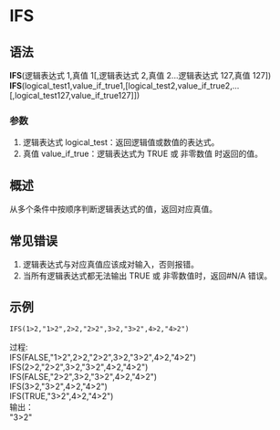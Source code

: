 # IFS

## 语法

**IFS**(逻辑表达式 1,真值 1[,逻辑表达式 2,真值 2...逻辑表达式 127,真值 127])  
**IFS**(logical_test1,value_if_true1,[logical_test2,value_if_true2,...[,logical_test127,value_if_true127]])

### 参数

1. 逻辑表达式 logical_test：返回逻辑值或数值的表达式。
2. 真值 value_if_true：逻辑表达式为 TRUE 或 非零数值 时返回的值。

## 概述

从多个条件中按顺序判断逻辑表达式的值，返回对应真值。

## 常见错误

1. 逻辑表达式与对应真值应该成对输入，否则报错。
2. 当所有逻辑表达式都无法输出 TRUE 或 非零数值时，返回#N/A 错误。

## 示例

```excel
IFS(1>2,"1>2",2>2,"2>2",3>2,"3>2",4>2,"4>2")
```

过程:  
IFS(FALSE,"1>2",2>2,"2>2",3>2,"3>2",4>2,"4>2")  
IFS(2>2,"2>2",3>2,"3>2",4>2,"4>2")  
IFS(FALSE,"2>2",3>2,"3>2",4>2,"4>2")  
IFS(3>2,"3>2",4>2,"4>2")  
IFS(TRUE,"3>2",4>2,"4>2")  
输出：  
"3>2"
